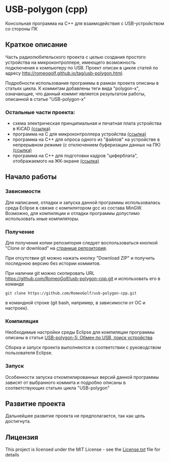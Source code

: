 # USB-polygon (cpp)

Консольная программа на C++ для взаимодействия с USB-устройством со стороны ПК

## Краткое описание

Часть радиолюбительского проекта с целью создания простого устройства на микроконтроллере, имеющего возможность подключения к компьютеру по USB. Проект описан в цикле статей по адресу <http://romeogolf.github.io/tag/usb-polygon.html>.

Подробности использования программы в рамках проекта описаны в статьях цикла. К коммитам добавлены теги вида "polygon-x", означающие, что данный коммит является результатом работы, описанной в статье "USB-polygon-x"

### Остальные части проекта:

* схема электрическая принципиальная и печатная плата устройства в KiCAD [(ссылка)](https://github.com/RomeoGolf/usb-polygon-kicad)
* программа на C для микроконтроллера устройства [(ссылка)](https://github.com/RomeoGolf/usb-polygon-embedded)
* программа на С++ для опроса одного из "файлов" на устройстве в непрерывном режиме (с отключением буферизации данных на ПК) [(ссылка)](https://github.com/RomeoGolf/usb-polygon-read-loop)
* программа на С++ для подготовки кадров "циферблата", отображаемого на ЖК-экране [(ссылка)](https://github.com/RomeoGolf/usb-polygon-makedial)

## Начало работы

### Зависимости

Для написания, отладки и запуска данной программы использовалась среда Eclipse в связке с компилятором gcc из состава MinGW. Возможно, для компиляции и отладки программы допустимо использовать иные компиляторы.

### Получение

Для получения копии репозитория следует воспользоваться кнопкой "Clone or download" на [странице репозитория](https://github.com/RomeoGolf/usb-polygon-cpp).

При отсутствии git можно нажать кнопку "Download ZIP" и получить последнюю версию без истории коммитов.

При наличии git можно скопировать URL https://github.com/RomeoGolf/usb-polygon-cpp.git и использовать его в команде

~~~~
git clone https://github.com/RomeoGolf/usb-polygon-cpp.git
~~~~

в командной строке (git bash, например, в зависимости от ОС и настроек).

### Компиляция

Необходимые настройки среды Eclipse для компиляции программы описаны в статье [USB-polygon-5: Обмен по USB, поиск устройства](http://romeogolf.github.io/usb-polygon-5.html)

Сборка и запуск проекта выполняются в соответствии с руководством пользователя Eclipse.

### Запуск

Особенности запуска откомпилированных версий данной программы зависят от выбранного коммита и подробно описаны в соответствующих статьях цикла "USB-polygon"

## Развитие проекта

Дальнейшее развитие проекта не предполагается, так как цель достигнута.

## Лицензия

This project is licensed under the MIT License - see the [License.txt](License.txt) file for details

